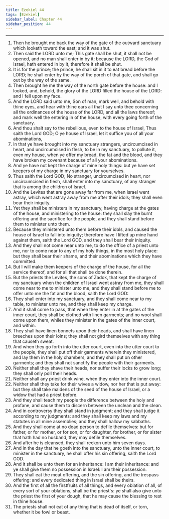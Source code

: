 ```yaml
---
title: Ezekiel 44
tags: [Ezekiel]
sidebar_label: Chapter 44
sidebar_position: 44
---
```


---
1. Then he brought me back the way of the gate of the outward sanctuary which looketh toward the east; and it was shut.
2. Then said the LORD unto me; This gate shall be shut, it shall not be opened, and no man shall enter in by it; because the LORD, the God of Israel, hath entered in by it, therefore it shall be shut.
3. It is for the prince; the prince, he shall sit in it to eat bread before the LORD; he shall enter by the way of the porch of that gate, and shall go out by the way of the same.
4. Then brought he me the way of the north gate before the house: and I looked, and, behold, the glory of the LORD filled the house of the LORD: and I fell upon my face.
5. And the LORD said unto me, Son of man, mark well, and behold with thine eyes, and hear with thine ears all that I say unto thee concerning all the ordinances of the house of the LORD, and all the laws thereof; and mark well the entering in of the house, with every going forth of the sanctuary.
6. And thou shalt say to the rebellious, even to the house of Israel, Thus saith the Lord GOD; O ye house of Israel, let it suffice you of all your abominations,
7. In that ye have brought into my sanctuary strangers, uncircumcised in heart, and uncircumcised in flesh, to be in my sanctuary, to pollute it, even my house, when ye offer my bread, the fat and the blood, and they have broken my covenant because of all your abominations.
8. And ye have not kept the charge of mine holy things: but ye have set keepers of my charge in my sanctuary for yourselves.
9. Thus saith the Lord GOD; No stranger, uncircumcised in heart, nor uncircumcised in flesh, shall enter into my sanctuary, of any stranger that is among the children of Israel.
10. And the Levites that are gone away far from me, when Israel went astray, which went astray away from me after their idols; they shall even bear their iniquity.
11. Yet they shall be ministers in my sanctuary, having charge at the gates of the house, and ministering to the house: they shall slay the burnt offering and the sacrifice for the people, and they shall stand before them to minister unto them.
12. Because they ministered unto them before their idols, and caused the house of Israel to fall into iniquity; therefore have I lifted up mine hand against them, saith the Lord GOD, and they shall bear their iniquity.
13. And they shall not come near unto me, to do the office of a priest unto me, nor to come near to any of my holy things, in the most holy place: but they shall bear their shame, and their abominations which they have committed.
14. But I will make them keepers of the charge of the house, for all the service thereof, and for all that shall be done therein.
15. But the priests the Levites, the sons of Zadok, that kept the charge of my sanctuary when the children of Israel went astray from me, they shall come near to me to minister unto me, and they shall stand before me to offer unto me the fat and the blood, saith the Lord GOD:
16. They shall enter into my sanctuary, and they shall come near to my table, to minister unto me, and they shall keep my charge.
17. And it shall come to pass, that when they enter in at the gates of the inner court, they shall be clothed with linen garments; and no wool shall come upon them, whiles they minister in the gates of the inner court, and within.
18. They shall have linen bonnets upon their heads, and shall have linen breeches upon their loins; they shall not gird themselves with any thing that causeth sweat.
19. And when they go forth into the utter court, even into the utter court to the people, they shall put off their garments wherein they ministered, and lay them in the holy chambers, and they shall put on other garments; and they shall not sanctify the people with their garments.
20. Neither shall they shave their heads, nor suffer their locks to grow long; they shall only poll their heads.
21. Neither shall any priest drink wine, when they enter into the inner court.
22. Neither shall they take for their wives a widow, nor her that is put away: but they shall take maidens of the seed of the house of Israel, or a widow that had a priest before.
23. And they shall teach my people the difference between the holy and profane, and cause them to discern between the unclean and the clean.
24. And in controversy they shall stand in judgment; and they shall judge it according to my judgments: and they shall keep my laws and my statutes in all mine assemblies; and they shall hallow my sabbaths.
25. And they shall come at no dead person to defile themselves: but for father, or for mother, or for son, or for daughter, for brother, or for sister that hath had no husband, they may defile themselves.
26. And after he is cleansed, they shall reckon unto him seven days.
27. And in the day that he goeth into the sanctuary, unto the inner court, to minister in the sanctuary, he shall offer his sin offering, saith the Lord GOD.
28. And it shall be unto them for an inheritance: I am their inheritance: and ye shall give them no possession in Israel: I am their possession.
29. They shall eat the meat offering, and the sin offering, and the trespass offering: and every dedicated thing in Israel shall be theirs.
30. And the first of all the firstfruits of all things, and every oblation of all, of every sort of your oblations, shall be the priest's: ye shall also give unto the priest the first of your dough, that he may cause the blessing to rest in thine house.
31. The priests shall not eat of any thing that is dead of itself, or torn, whether it be fowl or beast.